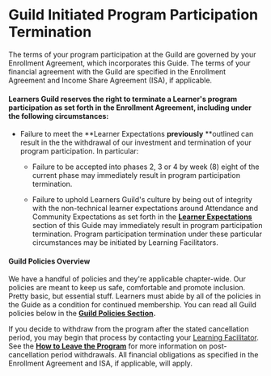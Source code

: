 # Guild Initiated Program Participation Termination

The terms of your program participation at the Guild are governed by your Enrollment Agreement, which incorporates this Guide. The terms of your financial agreement with the Guild are specified in the Enrollment Agreement and Income Share Agreement \(ISA\), if applicable.

#### Learners Guild reserves the right to terminate a Learner's program participation as set forth in the Enrollment Agreement, including under the following circumstances:

* Failure to meet the **Learner Expectations **previously** **outlined can result in the the withdrawal of our investment and termination of your program participation. In particular:

  * Failure to be accepted into phases 2, 3 or 4 by week \(8\) eight of the current phase may immediately result in program participation termination.

  * Failure to uphold Learners Guild's culture by being out of integrity with the non-technical learner expectations around Attendance and Community Expectations as set forth in the [**Learner Expectations**](/General/Membership/membership-expectations.md) section of this Guide may immediately result in program participation termination. Program participation termination under these particular circumstances may be initiated by Learning Facilitators.

#### **Guild Policies Overview**

We have a handful of policies and they're applicable chapter-wide. Our policies are meant to keep us safe, comfortable and promote inclusion. Pretty basic, but essential stuff. Learners must abide by all of the policies in the Guide as a condition for continued membership. You can read all Guild policies below in the [**Guild Policies Section**](/Policies/README.md)**.**

If you decide to withdraw from the program after the stated cancellation period, you may begin that process by contacting your [Learning Facilitator](https://guide.learnersguild.org/GLOSSARY.html#learning-facilitator). See the [**How to Leave the Program**](/General/Membership/learner-initiated-membership-cancelation-period.md) for more information on post-cancellation period withdrawals. All financial obligations as specified in the Enrollment Agreement and ISA, if applicable, will apply.

